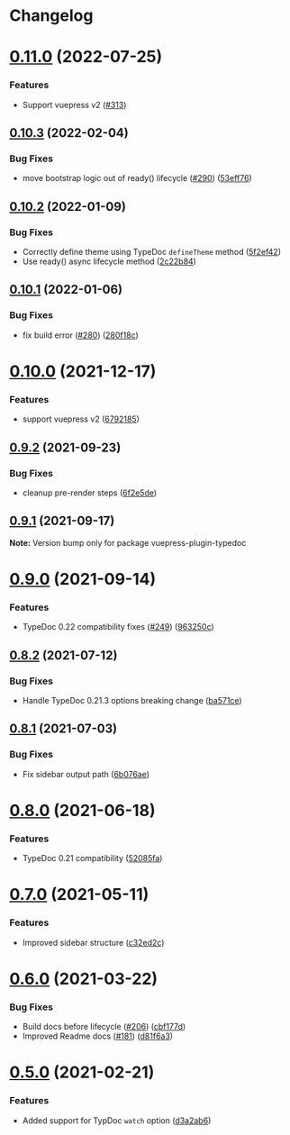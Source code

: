 # Changelog

# [0.11.0](https://github.com/tgreyuk/typedoc-plugin-markdown/compare/vuepress-plugin-typedoc@0.10.3...vuepress-plugin-typedoc@0.11.0) (2022-07-25)

### Features

- Support vuepress v2 ([#313](https://github.com/tgreyuk/typedoc-plugin-markdown/issues/313))

## [0.10.3](https://github.com/tgreyuk/typedoc-plugin-markdown/compare/vuepress-plugin-typedoc@0.10.2...vuepress-plugin-typedoc@0.10.3) (2022-02-04)

### Bug Fixes

- move bootstrap logic out of ready() lifecycle ([#290](https://github.com/tgreyuk/typedoc-plugin-markdown/issues/290)) ([53eff76](https://github.com/tgreyuk/typedoc-plugin-markdown/commit/53eff762e76b87f6577911adf1d61c4ee19f5cad))

## [0.10.2](https://github.com/tgreyuk/typedoc-plugin-markdown/compare/vuepress-plugin-typedoc@0.10.1...vuepress-plugin-typedoc@0.10.2) (2022-01-09)

### Bug Fixes

- Correctly define theme using TypeDoc `defineTheme` method ([5f2ef42](https://github.com/tgreyuk/typedoc-plugin-markdown/commit/5f2ef422aa1bcce0698e4b923682dbb106730f45))
- Use ready() async lifecycle method ([2c22b84](https://github.com/tgreyuk/typedoc-plugin-markdown/commit/2c22b8407005822fc0c063e5d2e76dbb44ae8f6b))

## [0.10.1](https://github.com/tgreyuk/typedoc-plugin-markdown/compare/vuepress-plugin-typedoc@0.10.0...vuepress-plugin-typedoc@0.10.1) (2022-01-06)

### Bug Fixes

- fix build error ([#280](https://github.com/tgreyuk/typedoc-plugin-markdown/issues/280)) ([280f18c](https://github.com/tgreyuk/typedoc-plugin-markdown/commit/280f18c1d90f4a688914125f02ecbbf784e281a5))

# [0.10.0](https://github.com/tgreyuk/typedoc-plugin-markdown/compare/vuepress-plugin-typedoc@0.9.2...vuepress-plugin-typedoc@0.10.0) (2021-12-17)

### Features

- support vuepress v2 ([6792185](https://github.com/tgreyuk/typedoc-plugin-markdown/commit/6792185a8571c383c408c723ad3408d97219c586))

## [0.9.2](https://github.com/tgreyuk/typedoc-plugin-markdown/compare/vuepress-plugin-typedoc@0.9.1...vuepress-plugin-typedoc@0.9.2) (2021-09-23)

### Bug Fixes

- cleanup pre-render steps ([6f2e5de](https://github.com/tgreyuk/typedoc-plugin-markdown/commit/6f2e5decad2ed0e2ef1afb3a3f65664dcb167154))

## [0.9.1](https://github.com/tgreyuk/typedoc-plugin-markdown/compare/vuepress-plugin-typedoc@0.9.0...vuepress-plugin-typedoc@0.9.1) (2021-09-17)

**Note:** Version bump only for package vuepress-plugin-typedoc

# [0.9.0](https://github.com/tgreyuk/typedoc-plugin-markdown/compare/vuepress-plugin-typedoc@0.8.2...vuepress-plugin-typedoc@0.9.0) (2021-09-14)

### Features

- TypeDoc 0.22 compatibility fixes ([#249](https://github.com/tgreyuk/typedoc-plugin-markdown/issues/249)) ([963250c](https://github.com/tgreyuk/typedoc-plugin-markdown/commit/963250cbe0b12bc3f413b5138d6d4e33ad2a6353))

## [0.8.2](https://github.com/tgreyuk/typedoc-plugin-markdown/compare/vuepress-plugin-typedoc@0.8.1...vuepress-plugin-typedoc@0.8.2) (2021-07-12)

### Bug Fixes

- Handle TypeDoc 0.21.3 options breaking change ([ba571ce](https://github.com/tgreyuk/typedoc-plugin-markdown/commit/ba571cefb6285d740e032c1e489bc2ca3fdb01dd))

## [0.8.1](https://github.com/tgreyuk/typedoc-plugin-markdown/compare/vuepress-plugin-typedoc@0.8.0...vuepress-plugin-typedoc@0.8.1) (2021-07-03)

### Bug Fixes

- Fix sidebar output path ([6b076ae](https://github.com/tgreyuk/typedoc-plugin-markdown/commit/6b076ae5037665318433270f4ac16d965bf8c0e8))

# [0.8.0](https://github.com/tgreyuk/typedoc-plugin-markdown/compare/vuepress-plugin-typedoc@0.7.0...vuepress-plugin-typedoc@0.8.0) (2021-06-18)

### Features

- TypeDoc 0.21 compatibility ([52085fa](https://github.com/tgreyuk/typedoc-plugin-markdown/commit/52085fa57dcaf72e41627a752c906b9c7eae1ad4))

# [0.7.0](https://github.com/tgreyuk/typedoc-plugin-markdown/compare/vuepress-plugin-typedoc@0.6.0...vuepress-plugin-typedoc@0.7.0) (2021-05-11)

### Features

- Improved sidebar structure ([c32ed2c](https://github.com/tgreyuk/typedoc-plugin-markdown/commit/c32ed2c36ee3ceabcc9d255cf611b94498311b0f))

# [0.6.0](https://github.com/tgreyuk/typedoc-plugin-markdown/compare/vuepress-plugin-typedoc@0.5.0...vuepress-plugin-typedoc@0.6.0) (2021-03-22)

### Bug Fixes

- Build docs before lifecycle ([#206](https://github.com/tgreyuk/typedoc-plugin-markdown/issues/206)) ([cbf177d](https://github.com/tgreyuk/typedoc-plugin-markdown/commit/cbf177d60b5db682819693f9ef14df3799ad3323))
- Improved Readme docs ([#181](https://github.com/tgreyuk/typedoc-plugin-markdown/issues/181)) ([d81f6a3](https://github.com/tgreyuk/typedoc-plugin-markdown/commit/d81f6a392303c9e6566ef15ab0d8b9236e24556d))

# [0.5.0](https://github.com/tgreyuk/typedoc-plugin-markdown/compare/vuepress-plugin-typedoc@0.4.1...vuepress-plugin-typedoc@0.5.0) (2021-02-21)

### Features

- Added support for TypDoc `watch` option ([d3a2ab6](https://github.com/tgreyuk/typedoc-plugin-markdown/commit/d3a2ab6f3322bebee4727f8ed8e810f40196d452))
